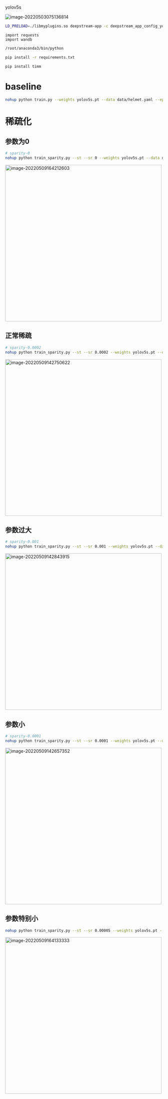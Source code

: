 yolov5s

![image-20220503075136814](https://raw.githubusercontent.com/yin-qiyu/picbed/master/img/202205030751864.png)





```bash
LD_PRELOAD=./libmyplugins.so deepstream-app -c deepstream_app_config_yoloV5.txt
```



```
import requests
import wandb
```

```bash
/root/anaconda3/bin/python

pip install -r requirements.txt

pip install timm
```



# baseline

```bash
nohup python train.py --weights yolov5s.pt --data data/helmet.yaml --epochs 300 --device 0 --name baseline --adam  &
```



# 稀疏化

## 参数为0

```bash
# sparity-0
nohup python train_sparity.py --st --sr 0 --weights yolov5s.pt --data data/helmet.yaml --epochs 100 --imgsz 640 --device 0 --name sparse-baseline --adam &
```

<img src="https://raw.githubusercontent.com/yin-qiyu/picbed/master/img/202205091646335.png" alt="image-20220509164212603" width="500" />

## 正常稀疏

```bash
# sparity-0.0002
nohup python train_sparity.py --st --sr 0.0002 --weights yolov5s.pt --data data/helmet.yaml --epochs 300 --imgsz 640 --device 1 --name sparse --adam &
```

<img src="https://raw.githubusercontent.com/yin-qiyu/picbed/master/img/202205091646322.png" alt="image-20220509142750622" width="500" />



## 参数过大

```bash
# sparity-0.001
nohup python train_sparity.py --st --sr 0.001 --weights yolov5s.pt --data data/helmet.yaml --epochs 100 --imgsz 640 --device 0 --name sparse-large --adam &
```

<img src="https://raw.githubusercontent.com/yin-qiyu/picbed/master/img/202205091646425.png" alt="image-20220509142843915" width="500" />



## 参数小

```bash
# sparity-0.0001
nohup python train_sparity.py --st --sr 0.0001 --weights yolov5s.pt --data data/helmet.yaml --epochs 100 --imgsz 640 --device 1 --name sparse-smal --adam &
```

<img src="https://raw.githubusercontent.com/yin-qiyu/picbed/master/img/202205091646880.png" alt="image-20220509142657352"  width="500"/>



## 参数特别小

```bash
nohup python train_sparity.py --st --sr 0.00005 --weights yolov5s.pt --data data/helmet.yaml --epochs 100 --imgsz 640 --device 1 --name sparse-s --adam &
```

<img src="https://raw.githubusercontent.com/yin-qiyu/picbed/master/img/202205091641389.png" alt="image-20220509164133333" width="500" />
